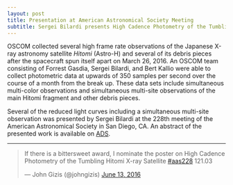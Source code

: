 ```yaml
---
layout: post
title: Presentation at American Astronomical Society Meeting
subtitle: Sergei Bilardi presents High Cadence Photometry of the Tumbling Hitomi X-ray Satellite at 228th meeting of the AAS
---
```


OSCOM collected several high frame rate observations of the Japanese X-ray astronomy satellite _Hitomi_ (Astro-H) and several of its debris pieces after the spacecraft spun itself apart on March 26, 2016. An OSCOM team consisting of Forrest Gasdia, Sergei Bilardi, and Bert Kallio were able to collect photometric data at upwards of 350 samples per second over the course of a month from the break up. These data sets include simultaneous multi-color observations and simultaneous multi-site observations of the main Hitomi fragment and other debris pieces.

Several of the reduced light curves including a simultaneous multi-site observation was presented by Sergei Bilardi at the 228th meeting of the American Astronomical Society in San Diego, CA. An abstract of the presented work is available on [ADS](http://adsabs.harvard.edu/abs/2016AAS...22812103G).

---

<blockquote class="twitter-tweet" data-lang="en"><p lang="en" dir="ltr">If there is a bittersweet award, I nominate the poster on High Cadence Photometry of the Tumbling Hitomi X-ray Satellite <a href="https://twitter.com/hashtag/aas228?src=hash">#aas228</a> 121.03</p>&mdash; John Gizis (@johngizis) <a href="https://twitter.com/johngizis/status/742462625716391936">June 13, 2016</a></blockquote>
<script async src="//platform.twitter.com/widgets.js" charset="utf-8"></script>

<!-- TODO: Include poster pdf here -->